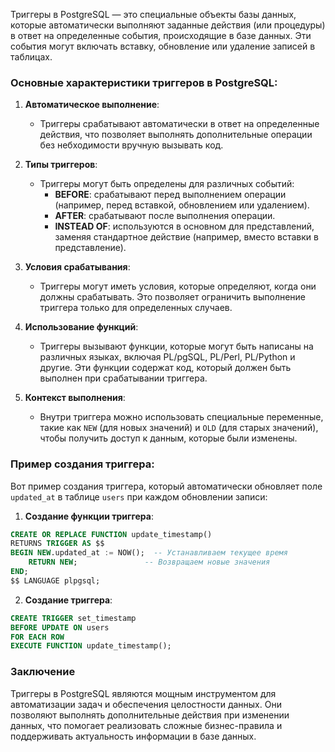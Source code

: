 Триггеры в PostgreSQL — это специальные объекты базы данных, которые автоматически выполняют заданные действия (или процедуры) в ответ на определенные события, происходящие в базе данных. Эти события могут включать вставку, обновление или удаление записей в таблицах.

### Основные характеристики триггеров в PostgreSQL:

1. **Автоматическое выполнение**:
   - Триггеры срабатывают автоматически в ответ на определенные действия, что позволяет выполнять дополнительные операции без небходимости вручную вызывать код.

2. **Типы триггеров**:
   - Триггеры могут быть определены для различных событий:
     - **BEFORE**: срабатывают перед выполнением операции (например, перед вставкой, обновлением или удалением).
     - **AFTER**: срабатывают после выполнения операции.
     - **INSTEAD OF**: используются в основном для представлений, заменяя стандартное действие (например, вместо вставки в представление).

3. **Условия срабатывания**:
   - Триггеры могут иметь условия, которые определяют, когда они должны срабатывать. Это позволяет ограничить выполнение триггера только для определенных случаев.

4. **Использование функций**:
   - Триггеры вызывают функции, которые могут быть написаны на различных языках, включая PL/pgSQL, PL/Perl, PL/Python и другие. Эти функции содержат код, который должен быть выполнен при срабатывании триггера.

5. **Контекст выполнения**:
   - Внутри триггера можно использовать специальные переменные, такие как `NEW` (для новых значений) и `OLD` (для старых значений), чтобы получить доступ к данным, которые были изменены.

### Пример создания триггера:

Вот пример создания триггера, который автоматически обновляет поле `updated_at` в таблице `users` при каждом обновлении записи:

1. **Создание функции триггера**:

```sql
CREATE OR REPLACE FUNCTION update_timestamp()
RETURNS TRIGGER AS $$
BEGIN NEW.updated_at := NOW();  -- Устанавливаем текущее время
    RETURN NEW;               -- Возвращаем новые значения
END;
$$ LANGUAGE plpgsql;
```

2. **Создание триггера**:

```sql
CREATE TRIGGER set_timestamp
BEFORE UPDATE ON users
FOR EACH ROW
EXECUTE FUNCTION update_timestamp();
```

### Заключение

Триггеры в PostgreSQL являются мощным инструментом для автоматизации задач и обеспечения целостности данных. Они позволяют выполнять дополнительные действия при изменении данных, что помогает реализовать сложные бизнес-правила и поддерживать актуальность информации в базе данных.